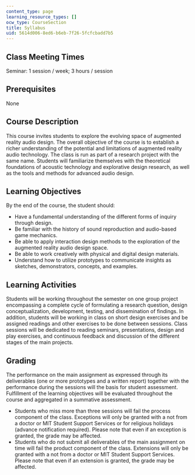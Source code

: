 ```yaml
---
content_type: page
learning_resource_types: []
ocw_type: CourseSection
title: Syllabus
uid: 5614d006-8ed6-b6eb-7f26-5fcfcbadd7b5
---
```


Class Meeting Times
-------------------

Seminar: 1 session / week; 3 hours / session

Prerequisites
-------------

None

Course Description
------------------

This course invites students to explore the evolving space of augmented reality audio design. The overall objective of the course is to establish a richer understanding of the potential and limitations of augmented reality audio technology. The class is run as part of a research project with the same name. Students will familiarize themselves with the theoretical foundations of acoustic technology and explorative design research, as well as the tools and methods for advanced audio design.

Learning Objectives
-------------------

By the end of the course, the student should:

*   Have a fundamental understanding of the different forms of inquiry through design.
*   Be familiar with the history of sound reproduction and audio-based game mechanics.
*   Be able to apply interaction design methods to the exploration of the augmented reality audio design space.
*   Be able to work creatively with physical and digital design materials.
*   Understand how to utilize prototypes to communicate insights as sketches, demonstrators, concepts, and examples.

Learning Activities
-------------------

Students will be working throughout the semester on one group project encompassing a complete cycle of formulating a research question, design conceptualization, development, testing, and dissemination of findings. In addition, students will be working in class on short design exercises and be assigned readings and other exercises to be done between sessions. Class sessions will be dedicated to reading seminars, presentations, design and play exercises, and continuous feedback and discussion of the different stages of the main projects.

Grading
-------

The performance on the main assignment as expressed through its deliverables (one or more prototypes and a written report) together with the performance during the sessions will the basis for student assessment. Fulfillment of the learning objectives will be evaluated throughout the course and aggregated in a summative assessment.

*   Students who miss more than three sessions will fail the process component of the class. Exceptions will only be granted with a not from a doctor or MIT Student Support Services or for religious holidays (advance notification required). Please note that even if an exception is granted, the grade may be affected.
*   Students who do not submit all deliverables of the main assignment on time will fail the product component of the class. Extensions will only be granted with a not from a doctor or MIT Student Support Services. Please note that even if an extension is granted, the grade may be affected.